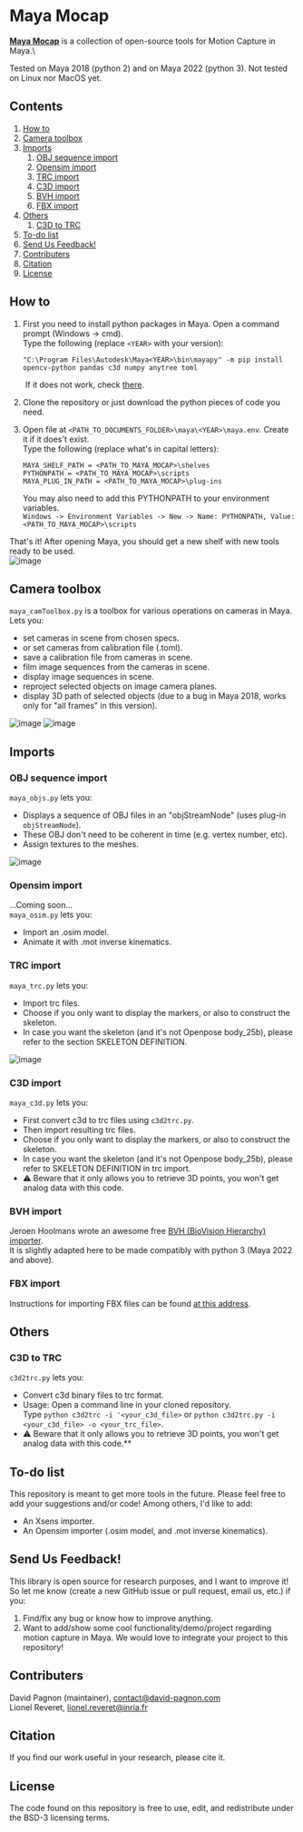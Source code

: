 <!--
 * @Date: 2021-03-19 15:52:32
 * @Author: David Pagnon
 * @LastEditors: David Pagnon
 * @LastEditTime: 2021-03-19 15:52:32
 * @FilePath: /Maya-Mocap/Readme.md
-->

# Maya Mocap

**[Maya Mocap](https://github.com/davidpagnon/Maya-Mocap)** is a collection of open-source tools for Motion Capture in Maya.\

Tested on Maya 2018 (python 2) and on Maya 2022 (python 3). Not tested on Linux nor MacOS yet.



## Contents
1. [How to](#how-to)
2. [Camera toolbox](#camera-toolbox)
3. [Imports](#imports)
    1. [OBJ sequence import](#obj-sequence-import)
    2. [Opensim import](#opensim-import)
    3. [TRC import](#trc-import)
    4. [C3D import](#c3d-import)
    5. [BVH import](#bvh-import)
    6. [FBX import](#fbx-import)
4. [Others](#others)
    1. [C3D to TRC](#c3d-to-trc)
5. [To-do list](#to-do-list)
6. [Send Us Feedback!](#send-us-feedback)
9. [Contributers](#contributers)
10. [Citation](#citation)
11. [License](#license)

## How to

  1. First you need to install python packages in Maya.
  Open a command prompt (Windows -> cmd).\
  Type the following (replace `<YEAR>` with your version):
    
       ```
       "C:\Program Files\Autodesk\Maya<YEAR>\bin\mayapy" -m pip install opencv-python pandas c3d numpy anytree toml
       ```
&emsp;&emsp;If it does not work, check [there](http://mgland.com/qa/en/?qa=1748/how-to-use-pip-with-maya).
  
  2. Clone the repository or just download the python pieces of code you need.

  3. Open file at `<PATH_TO_DOCUMENTS_FOLDER>\maya\<YEAR>\maya.env`. Create it if it does't exist.\
     Type the following (replace what's in capital letters):
       ```
       MAYA_SHELF_PATH = <PATH_TO_MAYA_MOCAP>\shelves
       PYTHONPATH = <PATH_TO_MAYA_MOCAP>\scripts 
       MAYA_PLUG_IN_PATH = <PATH_TO_MAYA_MOCAP>\plug-ins
       ```
       
       You may also need to add this PYTHONPATH to your environment variables.\
       `Windows -> Environment Variables -> New -> Name: PYTHONPATH, Value: <PATH_TO_MAYA_MOCAP>\scripts` 
 
 
 That's it! After opening Maya, you should get a new shelf with new tools ready to be used.\
![image](https://user-images.githubusercontent.com/54667644/114212078-b3a8e580-9961-11eb-9b3c-6c69ffd114e3.png)


## Camera toolbox
`maya_camToolbox.py` is a toolbox for various operations on cameras in Maya.\
Lets you: 
* set cameras in scene from chosen specs.
* or set cameras from calibration file (.toml).
* save a calibration file from cameras in scene.
* film image sequences from the cameras in scene.
* display image sequences in scene.
* reproject selected objects on image camera planes.
* display 3D path of selected objects (due to a bug in Maya 2018, works only for "all frames" in this version).

![image](https://user-images.githubusercontent.com/54667644/113886128-b7e9cd00-97c0-11eb-99d5-35e6ceb51b7a.png)
![image](https://user-images.githubusercontent.com/54667644/113885480-28dcb500-97c0-11eb-85c4-cfa0edeee5ba.png)


## Imports

### OBJ sequence import
`maya_objs.py` lets you:
* Displays a sequence of OBJ files in an "objStreamNode" (uses plug-in `objStreamNode`).
* These OBJ don't need to be coherent in time (e.g. vertex number, etc).
* Assign textures to the meshes.

![image](https://user-images.githubusercontent.com/54667644/114210911-51031a00-9960-11eb-8320-d86390c3d4de.png)

### Opensim import
...Coming soon...\
`maya_osim.py` lets you:
* Import an .osim model.
* Animate it with .mot inverse kinematics.

### TRC import
`maya_trc.py` lets you:
* Import trc files.
* Choose if you only want to display the markers, or also to construct the skeleton.
* In case you want the skeleton (and it's not Openpose body_25b), please refer to the section SKELETON DEFINITION.

![image](https://user-images.githubusercontent.com/54667644/113013546-176e2a00-917c-11eb-977c-2cf9dc8513cb.png)

### C3D import
`maya_c3d.py` lets you:
* First convert c3d to trc files using `c3d2trc.py`.
* Then import resulting trc files.
* Choose if you only want to display the markers, or also to construct the skeleton.
* In case you want the skeleton (and it's not Openpose body_25b), please refer to SKELETON DEFINITION in trc import.
* :warning: Beware that it only allows you to retrieve 3D points, you won't get analog data with this code.

### BVH import
Jeroen Hoolmans wrote an awesome free [BVH (BioVision Hierarchy) importer](https://github.com/jhoolmans/mayaImporterBVH).\
It is slightly adapted here to be made compatibly with python 3 (Maya 2022 and above).

### FBX import
Instructions for importing FBX files can be found [at this address](https://www.instructables.com/How-To-Use-Mocap-Files-In-Maya-BVH-or-FBX/).


## Others
### C3D to TRC
`c3d2trc.py` lets you:
* Convert c3d binary files to trc format.
* Usage: Open a command line in your cloned repository. \
Type `python c3d2trc -i '<your_c3d_file>`
or `python c3d2trc.py -i <your_c3d_file> -o <your_trc_file>`.
* :warning: Beware that it only allows you to retrieve 3D points, you won't get analog data with this code.**

## To-do list
This repository is meant to get more tools in the future. Please feel free to add your suggestions and/or code!
Among others, I'd like to add:
- An Xsens importer.
- An Opensim importer (.osim model, and .mot inverse kinematics).


## Send Us Feedback!

This library is open source for research purposes, and I want to improve it! So let me know (create a new GitHub issue or pull request, email us, etc.) if you:
1. Find/fix any bug or know how to improve anything.
2. Want to add/show some cool functionality/demo/project regarding motion capture in Maya. We would love to integrate your project to this repository!

## Contributers
David Pagnon (maintainer), contact@david-pagnon.com\
Lionel Reveret, lionel.reveret@inria.fr

## Citation
If you find our work useful in your research, please cite it.
<!-- our paper [RFC] https://www.ye-yuan.com/rfc
```
@inproceedings{yuan2020residual,
  title={Residual Force Control for Agile Human Behavior Imitation and Extended Motion Synthesis},
  author={Yuan, Ye and Kitani, Kris},
  booktitle={Advances in Neural Information Processing Systems},
  year={2020}
}
``` -->

## License
The code found on this repository is free to use, edit, and redistribute under the BSD-3 licensing terms.
